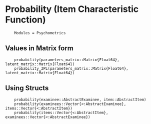# Probability (Item Characteristic Function)

```@meta
    Modules = Psychometrics
```

## Values in Matrix form

```@docs
    probability(parameters_matrix::Matrix{Float64}, latent_matrix::Matrix{Float64})
    probability_3PL(parameters_matrix::Matrix{Float64}, latent_matrix::Matrix{Float64})
```

## Using Structs

```@docs
    probability(examinee::AbstractExaminee, item::AbstractItem)
    probability(examinees::Vector{<:AbstractExaminee}, items::Vector{<:AbstractItem})
    probability(items::Vector{<:AbstractItem}, examinees::Vector{<:AbstractExaminee})
```

